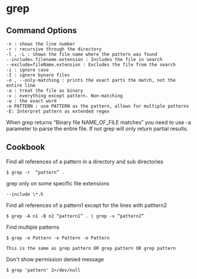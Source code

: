# grep

## Command Options

	-n : shows the line number
	-r : recursive through the directory
	-l , -L : shows the file name where the pattern was found
	--include= filename.extension : Includes the file in search
	--exclude=fileName.extension : Excludes the file from the search
	-i : ignore case
	-I : ignore bynare files
	-o , --only-matching : prints the exact parts the match, not the entire line
	-a : treat the file as binary
	-v : everything except pattern. Non-matching
	-w : the exact word
	-e PATTERN : use PATTERN as the pattern, allows for multiple patterns
	-E: Interpret pattern as extended regex 



When grep returns “Binary file NAME_OF_FILE matches” you need to use -a parameter to parse the entire file. If not grep will only return partial results.

## Cookbook

Find all references of a pattern in a directory and sub directories

	$ grep -r  “pattern” .

grep only on some specific file extensions

    --include \*.h
	

Find all references of a pattern1 except for the lines with patttern2

    $ grep -A n1 -B n2 “pattern1” . | grep -v “pattern2”

Find multiple patterns

	$ grep -e Pattern -e Pattern -e Pattern

	This is the same as grep pattern OR grep pattern OR grep pattern

Don't show permission denied message

	$ grep 'pattern' 2>/dev/null
